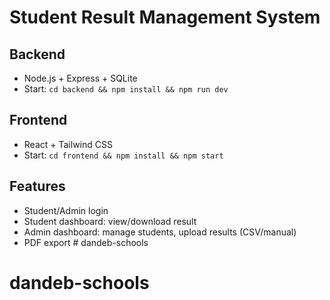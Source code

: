 # Student Result Management System

## Backend

- Node.js + Express + SQLite
- Start: `cd backend && npm install && npm run dev`

## Frontend

- React + Tailwind CSS
- Start: `cd frontend && npm install && npm start`

## Features

- Student/Admin login
- Student dashboard: view/download result
- Admin dashboard: manage students, upload results (CSV/manual)
- PDF export # dandeb-schools
# dandeb-schools
